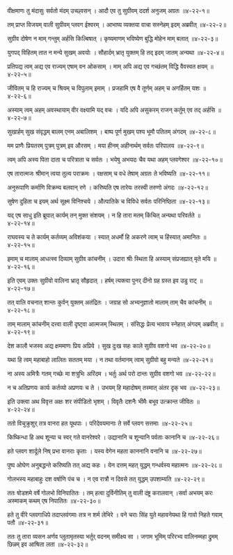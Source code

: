 वीक्षमाणः तु मंदासुः सर्वतो मंदम् उच्छ्वसन् ।
आदौ एव तु सुग्रीवम् ददर्श अनुजम् अग्रतः ॥४-२२-१॥

तम् प्राप्त विजयम् वाली सुग्रीवम् प्लवग ईश्वरम् ।
आभाष्य व्यक्तया वाचा सस्नेहम् इदम् अब्रवीत् ॥४-२२-२॥

सुग्रीव दोषेण न माम् गन्तुम् अर्हसि किल्बिषात् ।
कृष्यमाणम् भविष्येण बुद्धि मोहेन माम् बलात् ॥४-२२-३॥

युगपद् विहितम् तात न मन्ये सुखम् अवयोः ।
सौहार्दम् भ्रातृ युक्तम् हि तद् इदम् जातम् अन्यथा ॥४-२२-४॥

प्रतिपद्य त्वम् अद्य एव राज्यम् एषाम् वन ओकसाम् ।
माम् अपि अद्य एव गच्छंतम् विद्धि वैवस्वत क्षयम् ॥४-२२-५॥

जीवितम् च हि राज्यम् च श्रियम् च विपुलाम् इमाम् ।
प्रजहामि एष वै तूर्णम् अहम् च अगर्हितम् यशः ॥४-२२-६॥

अस्याम् त्वम् अहम् अवस्थायाम् वीर वक्ष्यामि यद् वचः ।
यदि अपि असुकरम् राजन् कर्तुम् एव तद् अर्हसि ॥४-२२-७॥

सुखार्हम् सुख संवृद्धम् बालम् एनम् अबालिशम् ।
बाष्प पूर्ण मुखम् पश्य भूमौ पतितम् अंगदम् ॥४-२२-८॥

मम प्राणैः प्रियतरम् पुत्रम् पुत्रम् इव औरसम् ।
मया हीनम् अहीनार्थम् सर्वतः परिपालय ॥४-२२-९॥

त्वम् अपि अस्य पिता दाता च परित्राता च सर्वतः ।
भयेषु अभयदः चैव यथा अहम् प्लवगेश्वर ॥४-२२-१०॥

एष तारात्मजः श्रीमान् त्वया तुल्य पराक्रमः ।
रक्षसाम् च वधे तेषाम् अग्रतः ते भविष्यति ॥४-२२-११॥

अनुरूपाणि कर्माणि विक्रम्य बलवान् रणे ।
करिष्यति एष तारेयः तरस्वी तरुणो अंगदः ॥४-२२-१२॥

सुषेण दुहिता च इयम् अर्थ सूक्ष्म विनिश्चये ।
औत्पातिके च विविधे सर्वतः परिनिष्ठिता ॥४-२२-१३॥

यद् एष साधु इति ब्रूयात् कार्यम् तन् मुक्त संशयम् ।
न हि तारा मतम् किंचित् अन्यथा परिवर्तते ॥४-२२-१४॥

राघवस्य च ते कार्यम् कर्तव्यम् अविशंकया ।
स्यात् अधर्मो हि अकरणे त्वाम् च हिंस्यात् अमानितः ॥४-२२-१५॥

इमाम् च मालाम् आधत्स्व दिव्याम् सुग्रीव कांचनीम् ।
उदारा श्रीः स्थिता हि अस्याम् संप्रजह्यात् मृते मयि ॥४-२२-१६॥

इति एवम् उक्तः सुग्रीवो वालिना भ्रातृ सौहृदात् ।
हर्षम् त्यक्त्वा पुनर् दीनो ग्रह ग्रस्त इव उडु राट् ॥४-२२-१७॥

तत् वालि वचनात् शान्तः कुर्वन् युक्तम् अतंद्रितः ।
जग्राह सो अभ्यनुज्ञातो मालाम् ताम् चैव कांचनीम् ॥४-२२-१८॥

ताम् मालाम् कांचनीम् दत्त्वा वाली दृष्ट्वा आत्मजम् स्थितम् ।
संसिद्धः प्रेत्य भावाय स्नेहात् अंगदम् अब्रवीत् ॥४-२२-१९॥

देश कालौ भजस्व अद्य क्षममाणः प्रिय अप्रिये ।
सुख दुःख सहः काले सुग्रीव वशगो भव ॥४-२२-२०॥

यथा हि त्वम् महाबाहो लालितः सततम् मया ।
न तथा वर्तमानम् त्वाम् सुग्रीवो बहु मन्यते ॥४-२२-२१॥

ना अस्य अमित्रैः गतम् गच्छेः मा शत्रुभिः अरिंदम ।
भर्तुः अर्थ परो दान्तः सुग्रीव वशगो भव ॥४-२२-२२॥

न च अतिप्रणयः कार्यः कर्तव्यो अप्रणयः च ते ।
उभयम् हि महादोषम् तस्मात् अंतर दृक् भव ॥४-२२-२३॥

इति उक्त्वा अथ विवृत्त अक्षः शर संपीडितो भृशम् ।
विवृतैः दशनैः भीमैः बभूव उत्क्रान्त जीवितः ॥४-२२-२४॥

ततो विचुक्रुशुर् तत्र वानरा हत यूथपाः ।
परिदेवयमानाः ते सर्वे प्लवग सत्तमाः ॥४-२२-२५॥

किष्किन्धा हि अथ शून्या च स्वर् गते वानरेश्वरे ।
उद्यानानि च शून्यानि पर्वताः कानानि च ॥४-२२-२६॥

हते प्लवग शार्दूले निष् प्रभा वानराः कृताः ।
यस्य वेगेन महता काननानि वनानि च ॥४-२२-२७॥

पुष्प ओघेण अनुबद्धन्ते करिष्यति तत् अद्य कहः ।
येन दत्तम् महत् युद्धम् गन्धर्वस्य महात्मनः ॥४-२२-२८॥

गोलभस्य महाबाहुः दश वर्षाणि पंच च ।
न एव रात्रौ न दिवसे तत् युद्धम् उपशाम्यति ॥४-२२-२९॥

ततः षोडशमे वर्षे गोलभो विनिपातितः ।
तम् हत्वा दुर्विनीतिम् तु वाली दंष्ट्र करालवान् ।सर्वा अभयम् करः अस्माकम् कथम् एष निपातितः ॥४-२२-३०॥

हते तु वीरे प्लवगाधिपे तदाप्लवंगमाः तत्र न शर्म लेभिरे ।
वने चराः सिंह युते महावनेयथा हि गावो निहते गवाम् पतौ ॥४-२२-३१॥

ततः तु तारा व्यसन अर्णव प्लुतामृतस्या भर्तुर् वदनम् समीक्ष्य सा ।
जगाम भूमिम् परिरभ्य वालिनम्महा द्रुमम् छिन्नम् इव आश्रिता लता ॥४-२२-३२॥

